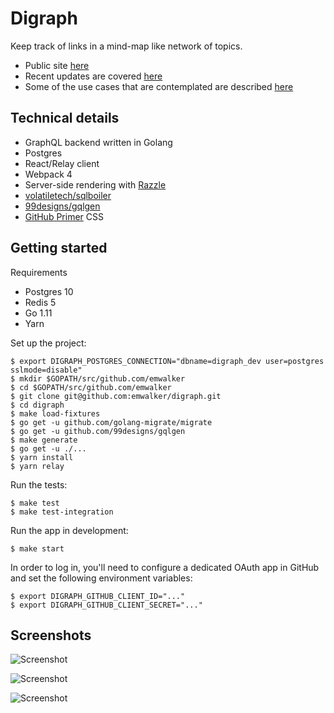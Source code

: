 # Digraph

Keep track of links in a mind-map like network of topics.

* Public site [here](https://digraph.app)
* Recent updates are covered [here](https://blog.digraph.app)
* Some of the use cases that are contemplated are described [here](https://github.com/emwalker/digraph/wiki)

## Technical details

* GraphQL backend written in Golang
* Postgres
* React/Relay client
* Webpack 4
* Server-side rendering with [Razzle](https://github.com/jaredpalmer/razzle)
* [volatiletech/sqlboiler](https://github.com/volatiletech/sqlboiler)
* [99designs/gqlgen](https://github.com/99designs/gqlgen)
* [GitHub Primer](https://styleguide.github.com/primer/) CSS

## Getting started

Requirements

* Postgres 10
* Redis 5
* Go 1.11
* Yarn

Set up the project:
```
$ export DIGRAPH_POSTGRES_CONNECTION="dbname=digraph_dev user=postgres sslmode=disable"
$ mkdir $GOPATH/src/github.com/emwalker
$ cd $GOPATH/src/github.com/emwalker
$ git clone git@github.com:emwalker/digraph.git
$ cd digraph
$ make load-fixtures
$ go get -u github.com/golang-migrate/migrate
$ go get -u github.com/99designs/gqlgen
$ make generate
$ go get -u ./...
$ yarn install
$ yarn relay
```

Run the tests:
```
$ make test
$ make test-integration
```

Run the app in development:
```
$ make start
```

In order to log in, you'll need to configure a dedicated OAuth app in GitHub and set the following environment
variables:
```
$ export DIGRAPH_GITHUB_CLIENT_ID="..."
$ export DIGRAPH_GITHUB_CLIENT_SECRET="..."
```

## Screenshots

![Screenshot](https://user-images.githubusercontent.com/760949/64667069-b81fbc00-d415-11e9-9919-0be315eecb67.png)

![Screenshot](https://user-images.githubusercontent.com/760949/59727248-24619980-91f2-11e9-9067-62042fbda222.png)

![Screenshot](https://user-images.githubusercontent.com/760949/59727250-275c8a00-91f2-11e9-87b8-3aed54ad0335.png)
